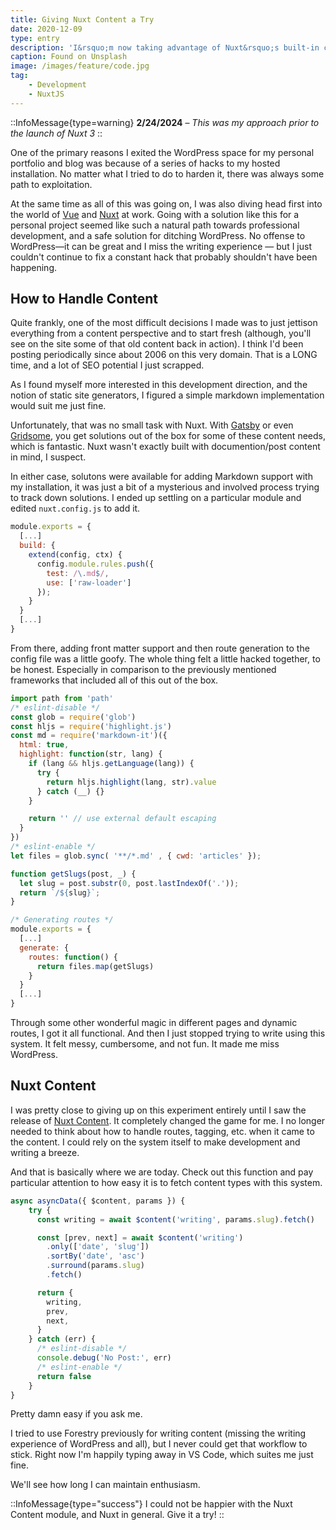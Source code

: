 ```yaml
---
title: Giving Nuxt Content a Try
date: 2020-12-09
type: entry
description: 'I&rsquo;m now taking advantage of Nuxt&rsquo;s built-in content handling features.'
caption: Found on Unsplash
image: /images/feature/code.jpg
tag:
    - Development
    - NuxtJS
---
```

::InfoMessage{type=warning}
**2/24/2024** – _This was my approach prior to the launch of Nuxt 3_
::

One of the primary reasons I exited the WordPress space for my personal portfolio and blog was because of a series of hacks to my hosted installation. No matter what I tried to do to harden it, there was always some path to exploitation.

At the same time as all of this was going on, I was also diving head first into the world of [Vue](https://vuejs.org/) and [Nuxt](https://nuxtjs.org/) at work. Going with a solution like this for a personal project seemed like such a natural path towards professional development, and a safe solution for ditching WordPress. No offense to WordPress&mdash;it can be great and I miss the writing experience &mdash; but I just couldn't continue to fix a constant hack that probably shouldn't have been happening.

## How to Handle Content

Quite frankly, one of the most difficult decisions I made was to just jettison everything from a content perspective and to start fresh (although, you'll see on the site some of that old content back in action). I think I'd been posting periodically since about 2006 on this very domain. That is a LONG time, and a lot of SEO potential I just scrapped.

As I found myself more interested in this development direction, and the notion of static site generators, I figured a simple markdown implementation would suit me just fine.

Unfortunately, that was no small task with Nuxt. With [Gatsby](https://www.gatsbyjs.com/) or even [Gridsome](https://gridsome.org/), you get solutions out of the box for some of these content needs, which is fantastic. Nuxt wasn't exactly built with documention/post content in mind, I suspect.

In either case, solutons were available for adding Markdown support with my installation, it was just a bit of a mysterious and involved process trying to track down solutions. I ended up settling on a particular module and edited `nuxt.config.js` to add it.

```javascript
module.exports = {
  [...]
  build: {
    extend(config, ctx) {
      config.module.rules.push({
        test: /\.md$/,
        use: ['raw-loader']
      });
    }
  }
  [...]
}
```

From there, adding front matter support and then route generation to the config file was a little goofy. The whole thing felt a little hacked together, to be honest. Especially in comparison to the previously mentioned frameworks that included all of this out of the box.

```javascript
import path from 'path'
/* eslint-disable */
const glob = require('glob')
const hljs = require('highlight.js')
const md = require('markdown-it')({
  html: true,
  highlight: function(str, lang) {
    if (lang && hljs.getLanguage(lang)) {
      try {
        return hljs.highlight(lang, str).value
      } catch (__) {}
    }

    return '' // use external default escaping
  }
})
/* eslint-enable */
let files = glob.sync( '**/*.md' , { cwd: 'articles' });

function getSlugs(post, _) {
  let slug = post.substr(0, post.lastIndexOf('.'));
  return `/${slug}`;
}

/* Generating routes */
module.exports = {
  [...]
  generate: {
    routes: function() {
      return files.map(getSlugs)
    }
  }
  [...]
}
```

Through some other wonderful magic in different pages and dynamic routes, I got it all functional. And then I just stopped trying to write using this system. It felt messy, cumbersome, and not fun. It made me miss WordPress.

## Nuxt Content

I was pretty close to giving up on this experiment entirely until I saw the release of [Nuxt Content](https://content.nuxtjs.org). It completely changed the game for me. I no longer needed to think about how to handle routes, tagging, etc. when it came to the content. I could rely on the system itself to make development and writing a breeze.

And that is basically where we are today. Check out this function and pay particular attention to how easy it is to fetch content types with this system.

```javascript
async asyncData({ $content, params }) {
    try {
      const writing = await $content('writing', params.slug).fetch()

      const [prev, next] = await $content('writing')
        .only(['date', 'slug'])
        .sortBy('date', 'asc')
        .surround(params.slug)
        .fetch()

      return {
        writing,
        prev,
        next,
      }
    } catch (err) {
      /* eslint-disable */
      console.debug('No Post:', err)
      /* eslint-enable */
      return false
    }
}
```

Pretty damn easy if you ask me.

I tried to use Forestry previously for writing content (missing the writing experience of WordPress and all), but I never could get that workflow to stick. Right now I'm happily typing away in VS Code, which suites me just fine.

We'll see how long I can maintain enthusiasm.

::InfoMessage{type="success"}
I could not be happier with the Nuxt Content module, and Nuxt in general. Give it a try!
::
